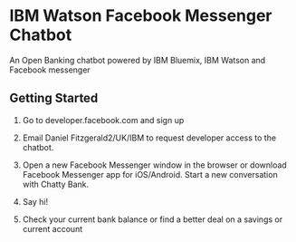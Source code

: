 # IBM Watson Facebook Messenger Chatbot
An Open Banking chatbot powered by IBM Bluemix, IBM Watson and Facebook messenger

## Getting Started

1. Go to developer.facebook.com and sign up

2. Email Daniel Fitzgerald2/UK/IBM to request developer access to the chatbot.

3. Open a new Facebook Messenger window in the browser or download Facebook Messenger
app for iOS/Android. Start a new conversation with Chatty Bank.

4. Say hi!

5. Check your current bank balance or find a better deal on a savings or current account

<!-- ### Configure the Node.js bot app

1. Login to Bluemix and create an instance of the Watson Conversation service.
2. Note down the

Open a new terminal window or command prompt

Clone the repository onto your machine

`$ git clone <repo_url>`

Open `ibmwatson-fb-messenger-chatbot/config/config.json` in a text-editor.

    {
        "appSecret": "",
        "pageAccessToken": "",
        "validationToken": "",
        "serverURL": "",
        "conversationUrl": "",
        "conversationUsername": "",
        "conversationPassword": "",
        "conversationWorkspace": "",
        "API_Key": "",
        "API_Secret": ""
    }

Replace these values with those from your Facebook Developer account
and Watson Conversation service. -->

